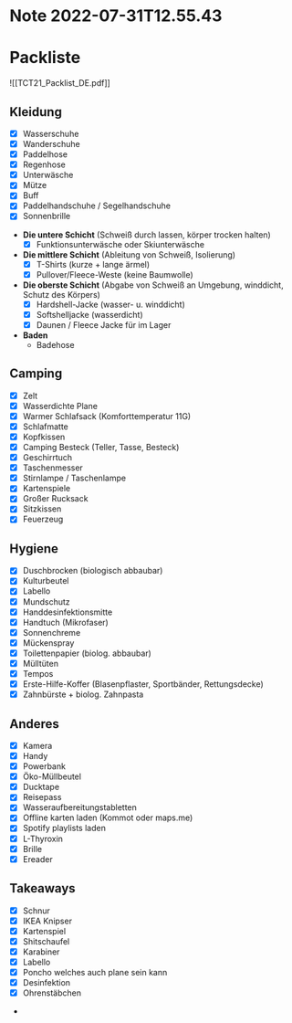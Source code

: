 Note 2022-07-31T12.55.43
========================

# Packliste
![[TCT21_Packlist_DE.pdf]]

## Kleidung
- [x] Wasserschuhe 
- [x] Wanderschuhe 
- [x] Paddelhose 
- [x] Regenhose 
- [x] Unterwäsche 
- [x] Mütze 
- [x] Buff
- [x] Paddelhandschuhe / Segelhandschuhe 
- [x] Sonnenbrille 

- **Die untere Schicht** (Schweiß durch lassen, körper trocken halten)
	- [x] Funktionsunterwäsche oder Skiunterwäsche
- **Die mittlere Schicht** (Ableitung von Schweiß, Isolierung)
	- [x] T-Shirts (kurze + lange ärmel) 
	- [x] Pullover/Fleece-Weste (keine Baumwolle)
- **Die oberste Schicht** (Abgabe von Schweiß an Umgebung, winddicht, Schutz des Körpers)
	- [x] Hardshell-Jacke (wasser- u. winddicht)
	- [x] Softshelljacke (wasserdicht)
	- [x] Daunen / Fleece Jacke für im Lager
- **Baden**
	- Badehose

## Camping 
- [x] Zelt
- [x] Wasserdichte Plane
- [x] Warmer Schlafsack (Komforttemperatur 11G)
- [x] Schlafmatte
- [x] Kopfkissen 
- [x] Camping Besteck (Teller, Tasse, Besteck) 
- [x] Geschirrtuch
- [x] Taschenmesser
- [x] Stirnlampe / Taschenlampe
- [x] Kartenspiele
- [x] Großer Rucksack
- [x] Sitzkissen 
- [x] Feuerzeug

## Hygiene 
- [x] Duschbrocken (biologisch abbaubar)
- [x] Kulturbeutel
- [x] Labello
- [x] Mundschutz
- [x] Handdesinfektionsmitte
- [x] Handtuch (Mikrofaser)
- [x] Sonnenchreme
- [x] Mückenspray
- [x] Toilettenpapier (biolog. abbaubar)
- [x] Mülltüten
- [x] Tempos
- [x] Erste-Hilfe-Koffer (Blasenpflaster, Sportbänder, Rettungsdecke)
- [x] Zahnbürste + biolog. Zahnpasta

## Anderes
- [x] Kamera
- [x] Handy
- [x] Powerbank
- [x] Öko-Müllbeutel
- [x] Ducktape
- [x] Reisepass 
- [x] Wasseraufbereitungstabletten
- [x] Offline karten laden (Kommot oder maps.me)
- [x] Spotify playlists laden
- [x] L-Thyroxin
- [x] Brille
- [x] Ereader

## Takeaways
- [x] Schnur
- [x] IKEA Knipser
- [x] Kartenspiel
- [x] Shitschaufel
- [x] Karabiner
- [x] Labello
- [x] Poncho welches auch plane sein kann 
- [x] Desinfektion
- [x] Ohrenstäbchen
-